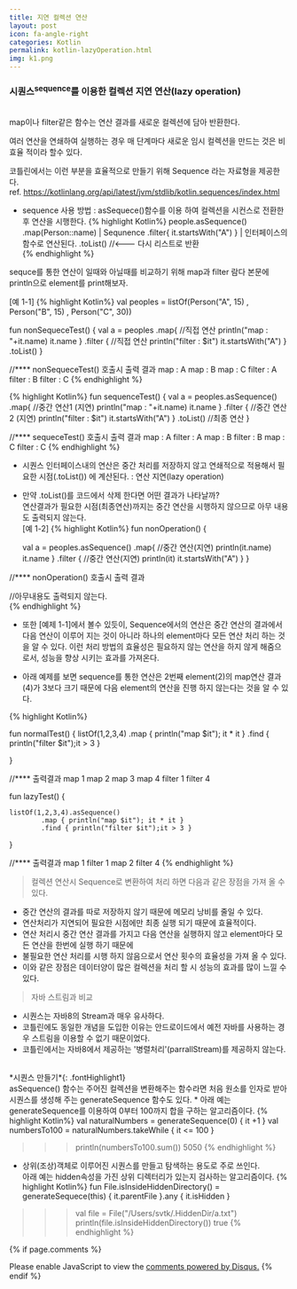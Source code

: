 ```yaml
---
title: 지연 컬렉션 연산
layout: post
icon: fa-angle-right
categories: Kotlin
permalink: kotlin-lazyOperation.html
img: k1.png
---
```


### 시퀀스<sup>sequence</sup>를 이용한 컬렉션 지연 연산(lazy operation)

<br>map이나 filter같은 함수는 연산 결과를 새로운 컬렉션에 담아 반환한다.

여러 연산을 연쇄하여 실행하는 경우 매 단계마다 새로운 임시 컬렉션을 만드는 것은 비효율 적이라 할수 있다.

코틀린에서는 이런 부분을 효율적으로 만들기 위해 Sequence 라는 자료형을 제공한다.
<br>ref. https://kotlinlang.org/api/latest/jvm/stdlib/kotlin.sequences/index.html

* sequence 사용 방법 : asSequece()함수를 이용 하여 컬렉션을 시컨스로 전환한 후 연산을 시행한다.
{% highlight Kotlin%}
people.asSequence()                
    .map(Person::name)              | Sequnence
    .filter{ it.startsWith("A") }       |  인터페이스의 함수로 연산된다.
    .toList()   //<--- 다시 리스트로 반환    
{% endhighlight %}


sequce를 통한 연산이 일때와 아닐때를 비교하기 위해 map과 filter 람다 본문에 println으로 element를 print해보자.

[예 1-1]
{% highlight Kotlin%}
val peoples = listOf(Person("A", 15)
        , Person("B", 15)
        , Person("C", 30))

fun nonSequeceTest() {
    val a = peoples
            .map{                                   //직접 연산
                println("map : "+it.name)
                it.name
            }
            .filter {                                  //직접 연산
                println("filter : $it")
                it.startsWith("A")
            }
            .toList()
}

//****  nonSequeceTest() 호출시 출력 결과
map : A
map : B
map : C
filter : A
filter : B
filter : C
{% endhighlight %}

{% highlight Kotlin%}
fun sequenceTest() {
    val a = peoples.asSequence()
            .map{                                  //중간 연산1  (지연)
                println("map : "+it.name)
                it.name
            }
            .filter {                                 //중간 연산2  (지연)
                println("filter : $it")
                it.startsWith("A")
            }
            .toList()                               //최종 연산
}

//****  sequeceTest() 호출시 출력 결과
map : A
filter : A
map : B
filter : B
map : C
filter : C
{% endhighlight %}

* 시퀀스 인터페이스내의 연산은 중간 처리를 저장하지 않고 연쇄적으로 적용해서 필요한 시점(.toList()) 에 계산된다. : 연산 지연(lazy operation)
* <span class="fontHighlight2">만약 .toList()를 코드에서 삭제 한다면 어떤 결과가 나타날까?
<br>연산결과가 필요한 시점(최종연산)까지는 중간 연산을 시행하지 않으므로 아무 내용도 출력되지 않는다. </span>
<br>[예 1-2]
{% highlight Kotlin%}
fun nonOperation() {

    val a = peoples.asSequence()
            .map{                               //중간 연산(지연)
                println(it.name)
                it.name
            }
            .filter {                               //중간 연산(지연)
                println(it)
                it.startsWith("A")
            }
}

//****  nonOperation() 호출시 출력 결과       

//아무내용도 출력되지 않는다.  
{% endhighlight %}

* 또한 [예제 1-1]에서 볼수 있듯이, Sequence에서의 연산은 중간 연산의 결과에서 다음 연산이 이루어 지는 것이 아니라
하나의 element마다 모든 연산 처리 하는 것을 알 수 있다.
이런 처리 방법의 효율성은 필요하지 않는 연산을 하지 않게 해줌으로서, 성능을 향상 시키는 효과를 가져온다.

* <span class="fontHighlight2">아래 예제를 보면 sequence를 통한 연산은 2번째 element(2)의 map연산 결과(4)가 3보다 크기 때문에
다음 element의 연산을 진행 하지 않는다는 것을 알 수 있다.</span>

{% highlight Kotlin%}

fun normalTest() {
    listOf(1,2,3,4)
            .map { println("map $it"); it * it }
            .find { println("filter $it");it > 3 }

}

//****   출력결과
map 1
map 2
map 3
map 4
filter 1
filter 4

fun lazyTest() {

    listOf(1,2,3,4).asSequence()
            .map { println("map $it"); it * it }
            .find { println("filter $it");it > 3 }

}

//****  출력결과
map 1
filter 1
map 2
filter 4
{% endhighlight %}


>컬렉션 연산시 Sequence로 변환하여 처리 하면 다음과 같은 장점을 가져 올 수 있다.
* 중간 연산의 결과를 따로 저장하지 않기 때문에 메모리 낭비를 줄일 수 있다.
* 연산처리가 지연되어 필요한 시점에만 최종 실행 되기 때문에 효율적이다.
* 연산 처리시 중간 연산 결과를 가지고 다음 연산을 실행하지 않고 element마다 모든 연산을 한번에 실행 하기 때문에
* 불필요한 연산 처리를 시행 하지 않음으로서 연산 횟수의 효율성을 가져 올 수 있다.
* 이와 같은 장점은 데이터양이 많은 컬렉션을 처리 할 시 성능의 효과를 많이 느낄 수 있다.

> 자바 스트림과 비교
* 시퀀스는 자바8의 Stream과 매우 유사하다.
* 코틀린에도 동일한 개념을 도입한 이유는 안드로이드에서 예전 자바를 사용하는 경우 스트림을 이용할 수 없기 때문이었다.
* 코틀린에서는 자바8에서 제공하는 '병렬처리'(parrallStream)를 제공하지 않는다.


<br>
*시퀀스 만들기*{: .fontHighlight1}
<br>asSequence() 함수는 주어진 컬렉션을 변환해주는 함수라면 처음 원소를 인자로 받아 시퀀스를 생성해 주는 generateSequence 함수도 있다.
* 아래 예는 generateSequence를 이용하여 0부터 100까지 합을 구하는 알고리즘이다.
{% highlight Kotlin%}
val naturalNumbers = generateSequence(0) { it +1 }
val numbersTo100 = naturalNumbers.takeWhile { it <= 100 }


>>> println(numbersTo100.sum())
5050
{% endhighlight %}
* 상위(조상)객체로 이루어진 시퀀스를 만들고 탐색하는 용도로 주로 쓰인다.
<br>아래 예는 hidden속성을 가진 상위 디렉터리가 있는지 검사하는 알고리즘이다.
{% highlight Kotlin%}
fun File.isInsideHiddenDirectory() = generateSequece(this) { it.parentFile }.any { it.isHidden }

>>> val file = File("/Users/svtk/.HiddenDir/a.txt")
>>> println(file.isInsideHiddenDirectory())
true
{% endhighlight %}



{% if page.comments %}

<div id="disqus_thread"></div>
<script>

/**
*  RECOMMENDED CONFIGURATION VARIABLES: EDIT AND UNCOMMENT THE SECTION BELOW TO INSERT DYNAMIC VALUES FROM YOUR PLATFORM OR CMS.
*  LEARN WHY DEFINING THESE VARIABLES IS IMPORTANT: https://disqus.com/admin/universalcode/#configuration-variables*/
/*
var disqus_config = function () {
this.page.url = PAGE_URL;  // Replace PAGE_URL with your page's canonical URL variable
this.page.identifier = PAGE_IDENTIFIER; // Replace PAGE_IDENTIFIER with your page's unique identifier variable
};
*/
(function() { // DON'T EDIT BELOW THIS LINE
var d = document, s = d.createElement('script');
s.src = 'https://juhee-studynote.disqus.com/embed.js';
s.setAttribute('data-timestamp', +new Date());
(d.head || d.body).appendChild(s);
})();
</script>
<noscript>Please enable JavaScript to view the <a href="https://disqus.com/?ref_noscript">comments powered by Disqus.</a></noscript>
{% endif %}
